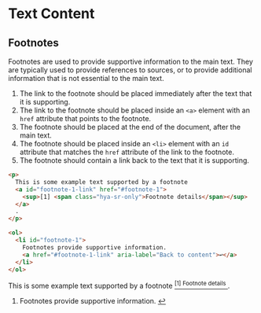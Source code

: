 # Text Content

## Footnotes

Footnotes are used to provide supportive information to the main text. They are typically used to provide references to sources, or to provide additional information that is not essential to the main text.

1. The link to the footnote should be placed immediately after the text that it is supporting.
1. The link to the footnote should be placed inside an `<a>` element with an `href` attribute that points to the footnote.
1. The footnote should be placed at the end of the document, after the main text.
1. The footnote should be placed inside an `<li>` element with an `id` attribute that matches the `href` attribute of the link to the footnote.
1. The footnote should contain a link back to the text that it is supporting.

```html
<p>
  This is some example text supported by a footnote
  <a id="footnote-1-link" href="#footnote-1">
    <sup>[1] <span class="hya-sr-only">Footnote details</span></sup>
  </a>
  .
</p>

<ol>
  <li id="footnote-1">
    Footnotes provide supportive information.
    <a href="#footnote-1-link" aria-label="Back to content">↩</a>
  </li>
</ol>
```

<p>
  This is some example text supported by a footnote
  <a id="footnote-1-link" href="#footnote-1">
    <sup>[1] <span class="hya-sr-only">Footnote details</span></sup>
  </a>
  .
</p>

<ol>
  <li id="footnote-1">
    Footnotes provide supportive information.
    <a href="#footnote-1-link" aria-label="Back to content">↩</a>
  </li>
</ol>
